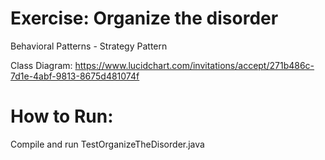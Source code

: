 # Exercise: Organize the disorder
Behavioral Patterns - Strategy Pattern

Class Diagram:
https://www.lucidchart.com/invitations/accept/271b486c-7d1e-4abf-9813-8675d481074f

# How to Run:

Compile and run TestOrganizeTheDisorder.java
